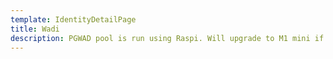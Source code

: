 ```yaml
---
template: IdentityDetailPage
title: Wadi
description: PGWAD pool is run using Raspi. Will upgrade to M1 mini if needed. I am an engineer with 20+ yrs of experience in Embedded Systems SW and HW. Recently focussing on AI. I started investing time in blockchain after I realized the power of SingularityNet. This brought me to Cardano and pulled me into starting a stakepool. My main goal is to understand AI and Blockchain. Help create knowledge-base towards this with the focus on low power.
---
```

